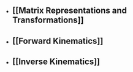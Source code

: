 - ## [[Matrix Representations and Transformations]]
- ## [[Forward Kinematics]]
- ## [[Inverse Kinematics]]